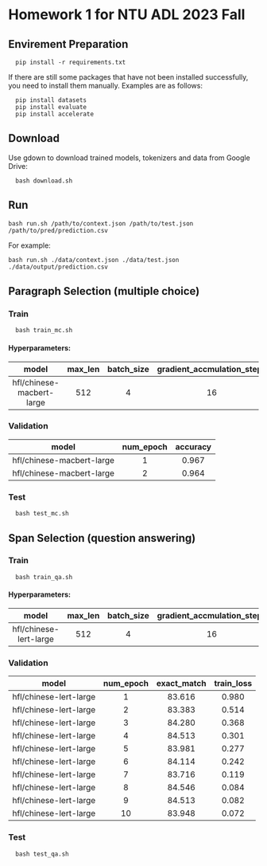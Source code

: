 # Homework 1 for NTU ADL 2023 Fall
## Envirement Preparation
```
  pip install -r requirements.txt
```
If there are still some packages that have not been installed successfully, you need to install them manually. Examples are as follows:
```
  pip install datasets
  pip install evaluate
  pip install accelerate
```

## Download
Use gdown to download trained models, tokenizers and data from Google Drive:
```
  bash download.sh
```

## Run
```
bash run.sh /path/to/context.json /path/to/test.json /path/to/pred/prediction.csv
```
For example:
```
bash run.sh ./data/context.json ./data/test.json ./data/output/prediction.csv
```

## Paragraph Selection (multiple choice)
### Train
```
  bash train_mc.sh
```

#### Hyperparameters:
| model | max_len | batch_size | gradient_accmulation_steps | learning_rate | num_epochs |
| :---: | :---: | :---: | :---: | :---: | :---: |
| hfl/chinese-macbert-large | 512 | 4 | 16 | 3e-5 | 2 |

### Validation
| model | num_epoch | accuracy |
| :---: | :---: | :---: |
| hfl/chinese-macbert-large | 1 | 0.967 |
| hfl/chinese-macbert-large | 2 | 0.964 |

### Test
```
  bash test_mc.sh
```

## Span Selection (question answering)
### Train
```
  bash train_qa.sh
```

#### Hyperparameters:
| model | max_len | batch_size | gradient_accmulation_steps | learning_rate | num_epochs |
| :---: | :---: | :---: | :---: | :---: | :---: |
| hfl/chinese-lert-large | 512 | 4 | 16 | 3e-5 | 10 |

### Validation
| model | num_epoch | exact_match | train_loss |
| :---: | :---: | :---: | :---: |
| hfl/chinese-lert-large | 1 | 83.616 | 0.980 |
| hfl/chinese-lert-large | 2 | 83.383 | 0.514 |
| hfl/chinese-lert-large | 3 | 84.280 | 0.368 |
| hfl/chinese-lert-large | 4 | 84.513 | 0.301 |
| hfl/chinese-lert-large | 5 | 83.981 | 0.277 |
| hfl/chinese-lert-large | 6 | 84.114 | 0.242 |
| hfl/chinese-lert-large | 7 | 83.716 | 0.119 |
| hfl/chinese-lert-large | 8 | 84.546 | 0.084 |
| hfl/chinese-lert-large | 9 | 84.513 | 0.082 |
| hfl/chinese-lert-large | 10 | 83.948 | 0.072 |

### Test
```
  bash test_qa.sh
```
